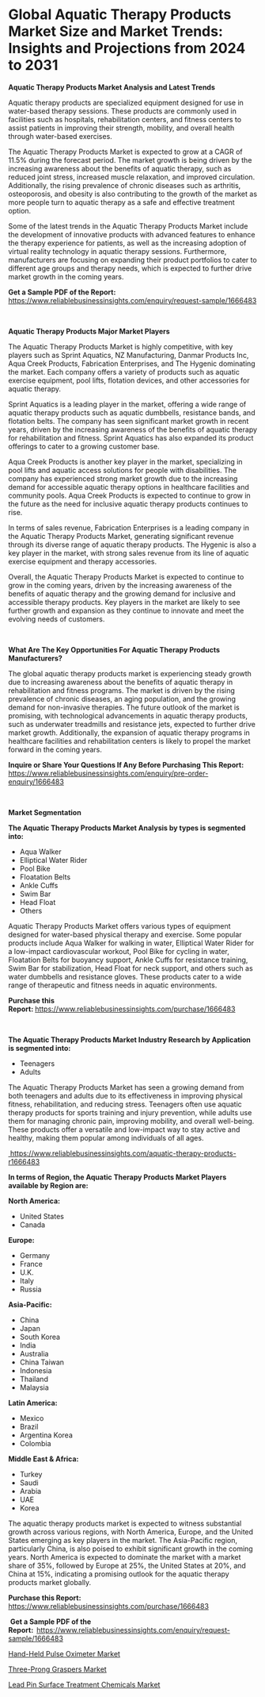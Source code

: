 <p><h1>Global Aquatic Therapy Products Market Size and Market Trends: Insights and Projections from 2024 to 2031</h1></p><p><strong>Aquatic Therapy Products Market Analysis and Latest Trends</strong></p>
<p><p>Aquatic therapy products are specialized equipment designed for use in water-based therapy sessions. These products are commonly used in facilities such as hospitals, rehabilitation centers, and fitness centers to assist patients in improving their strength, mobility, and overall health through water-based exercises.</p><p>The Aquatic Therapy Products Market is expected to grow at a CAGR of 11.5% during the forecast period. The market growth is being driven by the increasing awareness about the benefits of aquatic therapy, such as reduced joint stress, increased muscle relaxation, and improved circulation. Additionally, the rising prevalence of chronic diseases such as arthritis, osteoporosis, and obesity is also contributing to the growth of the market as more people turn to aquatic therapy as a safe and effective treatment option.</p><p>Some of the latest trends in the Aquatic Therapy Products Market include the development of innovative products with advanced features to enhance the therapy experience for patients, as well as the increasing adoption of virtual reality technology in aquatic therapy sessions. Furthermore, manufacturers are focusing on expanding their product portfolios to cater to different age groups and therapy needs, which is expected to further drive market growth in the coming years.</p></p>
<p><strong>Get a Sample PDF of the Report:&nbsp;</strong> <a href="https://www.reliablebusinessinsights.com/enquiry/request-sample/1666483">https://www.reliablebusinessinsights.com/enquiry/request-sample/1666483</a></p>
<p>&nbsp;</p>
<p><strong>Aquatic Therapy Products Major Market Players</strong></p>
<p><p>The Aquatic Therapy Products Market is highly competitive, with key players such as Sprint Aquatics, NZ Manufacturing, Danmar Products Inc, Aqua Creek Products, Fabrication Enterprises, and The Hygenic dominating the market. Each company offers a variety of products such as aquatic exercise equipment, pool lifts, flotation devices, and other accessories for aquatic therapy.</p><p>Sprint Aquatics is a leading player in the market, offering a wide range of aquatic therapy products such as aquatic dumbbells, resistance bands, and flotation belts. The company has seen significant market growth in recent years, driven by the increasing awareness of the benefits of aquatic therapy for rehabilitation and fitness. Sprint Aquatics has also expanded its product offerings to cater to a growing customer base.</p><p>Aqua Creek Products is another key player in the market, specializing in pool lifts and aquatic access solutions for people with disabilities. The company has experienced strong market growth due to the increasing demand for accessible aquatic therapy options in healthcare facilities and community pools. Aqua Creek Products is expected to continue to grow in the future as the need for inclusive aquatic therapy products continues to rise.</p><p>In terms of sales revenue, Fabrication Enterprises is a leading company in the Aquatic Therapy Products Market, generating significant revenue through its diverse range of aquatic therapy products. The Hygenic is also a key player in the market, with strong sales revenue from its line of aquatic exercise equipment and therapy accessories.</p><p>Overall, the Aquatic Therapy Products Market is expected to continue to grow in the coming years, driven by the increasing awareness of the benefits of aquatic therapy and the growing demand for inclusive and accessible therapy products. Key players in the market are likely to see further growth and expansion as they continue to innovate and meet the evolving needs of customers.</p></p>
<p>&nbsp;</p>
<p><strong>What Are The Key Opportunities For Aquatic Therapy Products Manufacturers?</strong></p>
<p><p>The global aquatic therapy products market is experiencing steady growth due to increasing awareness about the benefits of aquatic therapy in rehabilitation and fitness programs. The market is driven by the rising prevalence of chronic diseases, an aging population, and the growing demand for non-invasive therapies. The future outlook of the market is promising, with technological advancements in aquatic therapy products, such as underwater treadmills and resistance jets, expected to further drive market growth. Additionally, the expansion of aquatic therapy programs in healthcare facilities and rehabilitation centers is likely to propel the market forward in the coming years.</p></p>
<p><strong>Inquire or Share Your Questions If Any Before Purchasing This Report:</strong> <a href="https://www.reliablebusinessinsights.com/enquiry/pre-order-enquiry/1666483">https://www.reliablebusinessinsights.com/enquiry/pre-order-enquiry/1666483</a></p>
<p>&nbsp;</p>
<p><strong>Market Segmentation</strong></p>
<p><strong>The Aquatic Therapy Products Market Analysis by types is segmented into:</strong></p>
<p><ul><li>Aqua Walker</li><li>Elliptical Water Rider</li><li>Pool Bike</li><li>Floatation Belts</li><li>Ankle Cuffs</li><li>Swim Bar</li><li>Head Float</li><li>Others</li></ul></p>
<p><p>Aquatic Therapy Products Market offers various types of equipment designed for water-based physical therapy and exercise. Some popular products include Aqua Walker for walking in water, Elliptical Water Rider for a low-impact cardiovascular workout, Pool Bike for cycling in water, Floatation Belts for buoyancy support, Ankle Cuffs for resistance training, Swim Bar for stabilization, Head Float for neck support, and others such as water dumbbells and resistance gloves. These products cater to a wide range of therapeutic and fitness needs in aquatic environments.</p></p>
<p><strong>Purchase this Report:&nbsp;</strong><a href="https://www.reliablebusinessinsights.com/purchase/1666483">https://www.reliablebusinessinsights.com/purchase/1666483</a></p>
<p>&nbsp;</p>
<p><strong>The Aquatic Therapy Products Market Industry Research by Application is segmented into:</strong></p>
<p><ul><li>Teenagers</li><li>Adults</li></ul></p>
<p><p>The Aquatic Therapy Products Market has seen a growing demand from both teenagers and adults due to its effectiveness in improving physical fitness, rehabilitation, and reducing stress. Teenagers often use aquatic therapy products for sports training and injury prevention, while adults use them for managing chronic pain, improving mobility, and overall well-being. These products offer a versatile and low-impact way to stay active and healthy, making them popular among individuals of all ages.</p></p>
<p><a href="https://www.reliablebusinessinsights.com/aquatic-therapy-products-r1666483">&nbsp;https://www.reliablebusinessinsights.com/aquatic-therapy-products-r1666483</a></p>
<p><strong>In terms of Region, the Aquatic Therapy Products Market Players available by Region are:</strong></p>
<p>
    <p> <strong> North America: </strong>
        <ul>
            <li>United States</li>
            <li>Canada</li>
        </ul>
        </p> 
    <p> <strong> Europe: </strong>
        <ul>
            <li>Germany</li>
            <li>France</li>
            <li>U.K.</li>
            <li>Italy</li>
            <li>Russia</li>
        </ul>
        </p> 
    <p> <strong> Asia-Pacific: </strong>
        <ul>
            <li>China</li>
            <li>Japan</li>
            <li>South Korea</li>
            <li>India</li>
            <li>Australia</li>
            <li>China Taiwan</li>
            <li>Indonesia</li>
            <li>Thailand</li>
            <li>Malaysia</li>
        </ul>
        </p> 
    <p> <strong> Latin America: </strong>
        <ul>
            <li>Mexico</li>
            <li>Brazil</li>
            <li>Argentina Korea</li>
            <li>Colombia</li>
        </ul>
        </p> 
    <p> <strong> Middle East & Africa: </strong>
        <ul>
            <li>Turkey</li>
            <li>Saudi</li>
            <li>Arabia</li>
            <li>UAE</li>
            <li>Korea</li>
        </ul>
    </p>
    </p>
<p><p>The aquatic therapy products market is expected to witness substantial growth across various regions, with North America, Europe, and the United States emerging as key players in the market. The Asia-Pacific region, particularly China, is also poised to exhibit significant growth in the coming years. North America is expected to dominate the market with a market share of 35%, followed by Europe at 25%, the United States at 20%, and China at 15%, indicating a promising outlook for the aquatic therapy products market globally.</p></p>
<p><strong>Purchase this Report: </strong><a href="https://www.reliablebusinessinsights.com/purchase/1666483">https://www.reliablebusinessinsights.com/purchase/1666483</a></p>
<p>&nbsp;<strong>Get a Sample PDF of the Report:&nbsp;&nbsp;</strong><a href="https://www.reliablebusinessinsights.com/enquiry/request-sample/1666483">https://www.reliablebusinessinsights.com/enquiry/request-sample/1666483</a></p>
<p><strong></strong></p>
<p><p><a href="https://www.linkedin.com/pulse/global-hand-held-pulse-oximeter-market-trends-insights-growth-hkg8e?trackingId=78ufqiwKLwkuGU9RwiiPFg%3D%3D">Hand-Held Pulse Oximeter Market</a></p><p><a href="https://www.linkedin.com/pulse/exploring-three-prong-graspers-market-dynamics-global-trends-l2yfe?trackingId=GXpD81SXZ0hQ5VUs697sYw%3D%3D">Three-Prong Graspers Market</a></p><p><a href="https://www.linkedin.com/pulse/global-lead-pin-surface-treatment-chemicals-market-product-9qjje?trackingId=GTVnEVHAiALVd7HoGzAtuQ%3D%3D">Lead Pin Surface Treatment Chemicals Market</a></p></p>